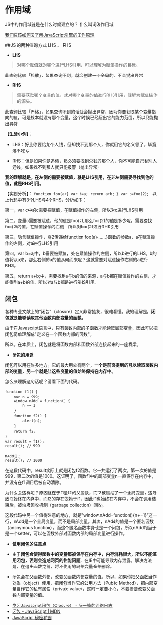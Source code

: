 # 作用域

 JS中的作用域链是在什么时候建立的？
什么叫词法作用域

[我们应该如何去了解JavaScript引擎的工作原理](http://www.cnblogs.com/mrxiaohe/p/5072034.html)


##JS 的两种查询方式 LHS 、 RHS

- **LHS**

> 对哪个赋值就对哪个进行LHS引用，可以理解为赋值操作的目标。

此查询比较「松散」，如果查询不到，就会创建一个全局的，不会抛出异常

- **RHS**  

>需要获取哪个变量的值，就对哪个变量的值进行RHS引用，理解为赋值操作的源头。

此查询比较「严格」，如果查询不到的话就会抛出异常，因为你要获取某个变量指向的值，可是根本就没有那个变量，这个时候已经超出它的能力范围，所以只能抛出异常

**【生活小例】：**

- LHS：好比你要给某个人钱，但却找不到那个人，你就用它的名义领了，毕竟这不吃亏

- RHS：但是如果你是追债，那必须要找到欠钱的那个人，你不可能自己替别人还钱。如果找不到那人就只能报警（抛出异常）


**我的理解就是，在左侧的需要被赋值，就是LHS引用，在非左侧需要寻找到他的值，就是RHS引用。**

【实例分析】：
`function foo(a){
    var b=a;
    rerurn a+b;
 }
 var c=foo(2);
`
以上代码中有3个LHS与4个RHS，分析如下：

第一，var c中的c需要被赋值，在赋值操作的左侧，所以对c进行LHS引用

第二，变量c需要被赋值，他的值是foo(2),那么foo(2)的值是多少呢，需要查找foo(2)的值，在赋值操作的右侧，所以对foo(2)进行RHS引用

第三，隐含赋值操作，将2传递给function foo(a){……}函数的参数a，a在赋值操作的左侧，对a进行LHS引用

第四，var b=a;中，b需要被赋值，处在赋值操作的左侧，所以b进行的LHS，b的值将从a来，那么右侧的a的值从何而来呢？这就需要对赋值操作右侧的a进行RHS。

第五，return a+b;中，需要找到a与b的值的来源，a与b都在赋值操作的右侧，才能得到a+b的值，所以对a与b都是进行RHS引用。


## 闭包
各种专业文献上的"闭包"（closure）定义非常抽象，很难看懂。我的理解是，**闭包就是能够读取其他函数内部变量的函数。**

由于在Javascript语言中，只有函数内部的子函数才能读取局部变量，因此可以把闭包简单理解成"定义在一个函数内部的函数"。

所以，在本质上，闭包就是将函数内部和函数外部连接起来的一座桥梁。

- **闭包的用途**

闭包可以用在许多地方。它的最大用处有两个，**一个是前面提到的可以读取函数内部的变量，另一个就是让这些变量的值始终保持在内存中**。

怎么来理解这句话呢？请看下面的代码。

```
function f1() {　　　　
    var n = 999;　　　　
    window.nAdd = function() {
		n += 1
	}　　　　
	function f2() {　　　　　　
		alert(n);　　　　
	}　　　　
	return f2;　　
}　　
var result = f1();　　
result(); // 999
　　
nAdd();　　
result(); // 1000
```

在这段代码中，result实际上就是闭包f2函数。它一共运行了两次，第一次的值是999，第二次的值是1000。这证明了，函数f1中的局部变量n一直保存在内存中，并没有在f1调用后被自动清除。

为什么会这样呢？原因就在于f1是f2的父函数，而f2被赋给了一个全局变量，这导致f2始终在内存中，而f2的存在依赖于f1，因此f1也始终在内存中，不会在调用结束后，被垃圾回收机制（garbage collection）回收。

这段代码中另一个值得注意的地方，就是"window.nAdd=function(){n+=1}"这一行，nAdd是一个全局变量，而不是局部变量。其次，nAdd的值是一个匿名函数（anonymous function），而这个匿名函数本身也是一个闭包，所以nAdd相当于是一个setter，可以在函数外部对函数内部的局部变量进行操作。

- **使用闭包的注意点**

 * 由于**闭包会使得函数中的变量都被保存在内存中，内存消耗很大，所以不能滥用闭包，否则会造成网页的性能问题**，在IE中可能导致内存泄露。解决方法是，在退出函数之前，将不使用的局部变量全部删除。

 * 闭包会在父函数外部，改变父函数内部变量的值。所以，如果你把父函数当作对象（object）使用，把闭包当作它的公用方法（Public Method），把内部变量当作它的私有属性（private value），这时一定要小心，不要随便改变父函数内部变量的值。


- [学习Javascript闭包（Closure） - 阮一峰的网络日志](http://www.ruanyifeng.com/blog/2009/08/learning_javascript_closures.html)
- [闭包 - JavaScript | MDN](https://developer.mozilla.org/zh-CN/docs/Web/JavaScript/Closures)
- [JavaScript 秘密花园](http://bonsaiden.github.io/JavaScript-Garden/zh/#function.closures)

